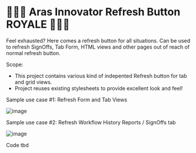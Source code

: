 # 👑👑👑 Aras Innovator Refresh Button ROYALE 👑👑👑
Feel exhausted? Here comes a  refresh button for all situations. Can be used to refresh SignOffs, Tab Form, HTML views and other pages out of reach of normal refresh button. 

Scope:
- This project contains various kind of indepented Refresh button for tab and grid views. 
- Project reuses existing stylesheets to provide excellent look and feel!

Sample use case #1: Refresh Form and Tab Views

![image](https://user-images.githubusercontent.com/32091085/121487306-41409a00-c9d2-11eb-96a1-133aa6f33238.png)

Sample use case #2: Refresh Workflow History Reports / SignOffs tab

![image](https://user-images.githubusercontent.com/32091085/121487134-148c8280-c9d2-11eb-9d5d-30d0dc7e74be.png)


Code tbd

